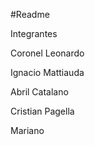 #Readme

Integrantes

Coronel Leonardo

Ignacio Mattiauda

Abril Catalano

Cristian Pagella

Mariano
